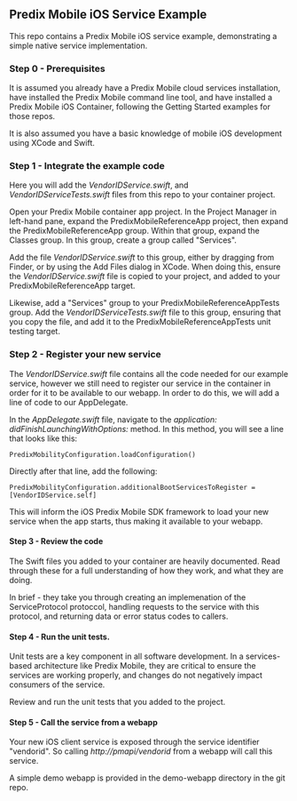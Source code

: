 ## Predix Mobile iOS Service Example

This repo contains a Predix Mobile iOS service example,  demonstrating a simple native service implementation.

### Step 0 - Prerequisites

It is assumed you already have a Predix Mobile cloud services installation, have installed the Predix Mobile command line tool, and have installed a Predix Mobile iOS Container, following the Getting Started examples for those repos.

It is also assumed you have a basic knowledge of mobile iOS development using XCode and Swift.

### Step 1 - Integrate the example code

Here you will add the _VendorIDService.swift_, and _VendorIDServiceTests.swift_ files from this repo to your container project.

Open your Predix Mobile container app project. In the Project Manager in left-hand pane, expand the PredixMobileReferenceApp project, then expand the PredixMobileReferenceApp group. Within that group, expand the Classes group. In this group, create a group called "Services". 

Add the file _VendorIDService.swift_ to this group, either by dragging from Finder, or by using the Add Files dialog in XCode. When doing this, ensure the _VendorIDService.swift_ file is copied to your project, and added to your PredixMobileReferenceApp target.

Likewise, add a "Services" group to your PredixMobileReferenceAppTests group. Add the _VendorIDServiceTests.swift_ file to this group, ensuring that you copy the file, and add it to the PredixMobileReferenceAppTests unit testing target.

### Step 2 - Register your new service

The _VendorIDService.swift_ file contains all the code needed for our example service, however we still need to register our service in the container in order for it to be available to our webapp. In order to do this, we will add a line of code to our AppDelegate.

In the _AppDelegate.swift_ file, navigate to the _application: didFinishLaunchingWithOptions:_ method. In this method, you will see a line that looks like this:

    PredixMobilityConfiguration.loadConfiguration()

Directly after that line, add the following:

    PredixMobilityConfiguration.additionalBootServicesToRegister = [VendorIDService.self]

This will inform the iOS Predix Mobile SDK framework to load your new service when the app starts, thus making it available to your webapp.

#### Step 3 - Review the code

The Swift files you added to your container are heavily documented. Read through these for a full understanding of how they work, and what they are doing.

In brief - they take you through creating an implemenation of the ServiceProtocol protoccol, handling requests to the service with this protocol, and returning data or error status codes to callers.

#### Step 4 - Run the unit tests.

Unit tests are a key component in all software development. In a services-based architecture like Predix Mobile,
they are critical to ensure the services are working properly, and changes do not negatively impact
consumers of the service.

Review and run the unit tests that you added to the project.

#### Step 5 - Call the service from a webapp

Your new iOS client service is exposed through the service identifier "vendorid". So calling _http://pmapi/vendorid_ from a webapp will call this service.

A simple demo webapp is provided in the demo-webapp directory in the git repo.
